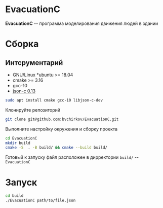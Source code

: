# EvacuationC

**EvacuationC** -- программа моделирования движения людей в здании


# Сборка

## Интсрументарий
- GNU/Linux \*ubuntu >= 18.04
- cmake >= 3.16
- gcc-10
- [json-c 0.13](https://github.com/json-c/json-c/releases/tag/json-c-0.13.1-20180305)

``` bash
sudo apt install cmake gcc-10 libjson-c-dev
```

Клонируйте репозиторий
``` bash
git clone git@github.com:bvchirkov/EvacuationC.git
```
Выполните настройку окружения и сборку проекта
``` bash
cd EvacuationC
mkdir build
cmake -S  . -B build/ && cmake --build build/
```
Готовый к запуску файл расположен в дирректории `build/` -- `EvacuationC`

# Запуск

``` bash
cd build
./EvacuationC path/to/file.json
```
